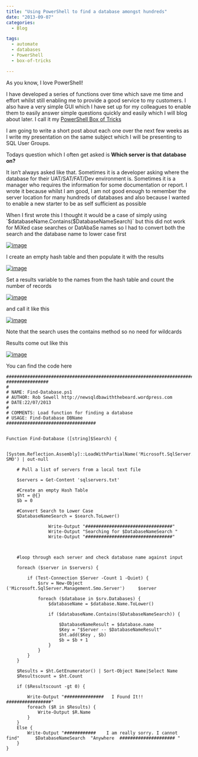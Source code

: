 ```yaml
---
title: "Using PowerShell to find a database amongst hundreds"
date: "2013-09-07" 
categories:
  - Blog

tags:
  - automate
  - databases
  - PowerShell
  - box-of-tricks

---
```

<P>As you know, I love PowerShell!</P>
<P>I have developed a series of functions over time which save me time and effort whilst still enabling me to provide a good service to my customers. I also have a very simple GUI which I have set up for my colleagues to enable them to easily answer simple questions quickly and easily which I will blog about later. I call it my <A href="https://blog.robsewell.com/tags/#box-of-tricks" rel=noopener target=_blank>PowerShell Box of Tricks</A></P>
<P>I am going to write a short post about each one over the next few weeks as I write my presentation on the same subject which I will be presenting to SQL User Groups.</P>
<P>Todays question which I often get asked is <STRONG>Which server is that database on?</STRONG></P>
<P>It isn’t always asked like that. Sometimes it is a developer asking where the database for their UAT/SAT/FAT/Dev environment is. Sometimes it is a manager who requires the information for some documentation or report. I wrote it because whilst I am good, I am not good enough to remember the server location for many hundreds of databases and also because I wanted to enable a new starter to be as self sufficient as possible</P>
<P>When I first wrote this I thought it would be a case of simply using `$databaseName.Contains($DatabaseNameSearch)` but this did not work for MiXed case searches or DatAbaSe names so I had to convert both the search and the database name to lower case first</P>

[![image](https://blog.robsewell.com/assets/uploads/2013/09/image34.png)](https://blog.robsewell.com/assets/uploads/2013/09/image34.png)

I create an empty hash table and then populate it with the results

[![image](https://blog.robsewell.com/assets/uploads/2013/09/image35.png)](https://blog.robsewell.com/assets/uploads/2013/09/image35.png)

Set a results variable to the names from the hash table and count the number of records

[![image](https://blog.robsewell.com/assets/uploads/2013/09/image36.png)](https://blog.robsewell.com/assets/uploads/2013/09/image36.png)

and call it like this

[![image](https://blog.robsewell.com/assets/uploads/2013/09/image37.png)](https://blog.robsewell.com/assets/uploads/2013/09/image37.png)

Note that the search uses the contains method so no need for wildcards

Results come out like this

[![image](https://blog.robsewell.com/assets/uploads/2013/09/image38.png)](https://blog.robsewell.com/assets/uploads/2013/09/image38.png)

<P>You can find the code here</P>

    #############################################################################    ################
    #
    # NAME: Find-Database.ps1
    # AUTHOR: Rob Sewell http://newsqldbawiththebeard.wordpress.com
    # DATE:22/07/2013
    #
    # COMMENTS: Load function for finding a database
    # USAGE: Find-Database DBName
    ##################################
    
    
    Function Find-Database ([string]$Search) {
    
        [System.Reflection.Assembly]::LoadWithPartialName('Microsoft.SqlServer.    SMO') | out-null
    
        # Pull a list of servers from a local text file
    
        $servers = Get-Content 'sqlservers.txt'
    
        #Create an empty Hash Table
        $ht = @{}
        $b = 0
    
        #Convert Search to Lower Case
        $DatabaseNameSearch = $search.ToLower()  
    
    				Write-Output "#################################"
    				Write-Output "Searching for $DatabaseNameSearch "  
    				Write-Output "#################################"  
    
                                     
    
        #loop through each server and check database name against input
                        
        foreach ($server in $servers) {
    
            if (Test-Connection $Server -Count 1 -Quiet) {
                $srv = New-Object ('Microsoft.SqlServer.Management.Smo.Server')     $server
        
                foreach ($database in $srv.Databases) {
                    $databaseName = $database.Name.ToLower()
    
                    if ($databaseName.Contains($DatabaseNameSearch)) {
    
                        $DatabaseNameResult = $database.name
                        $Key = "$Server -- $DatabaseNameResult"
                        $ht.add($Key , $b)
                        $b = $b + 1
                    }
                }        
            }
        }
    
        $Results = $ht.GetEnumerator() | Sort-Object Name|Select Name
        $Resultscount = $ht.Count
    
        if ($Resultscount -gt 0) {
    
            Write-Output "###############   I Found It!!  #################"
            foreach ($R in $Results) {
                Write-Output $R.Name 
            }
        }
        Else {
            Write-Output "############    I am really sorry. I cannot find"      $DatabaseNameSearch  "Anywhere  ##################### "
        }             
    }
